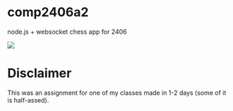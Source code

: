 # comp2406a2
node.js + websocket chess app for 2406

![](https://raw.githubusercontent.com/qubard/comp2406a2/master/screenshot.png)

# Disclaimer

This was an assignment for one of my classes made in 1-2 days (some of it is half-assed).

